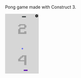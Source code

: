 Pong game made with Construct 3.

<div>
  <img src="./things/screenshot/4.jpg" width="110px">
</div>

